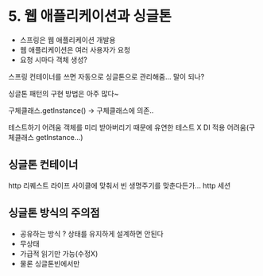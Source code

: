 # 5. 웹 애플리케이션과 싱글톤

- 스프링은 웹 애플리케이션 개발용
- 웹 애플리케이션은 여러 사용자가 요청
- 요청 시마다 객체 생성?

스프링 컨테이너를 쓰면 자동으로 싱글톤으로 관리해줌...
말이 되나?

싱글톤 패턴의 구현 방법은 아주 많다~

구체클래스.getInstance() -> 구체클래스에 의존..

테스트하기 어려움
객체를 미리 받아버리기 때문에 유연한 테스트 X
DI 적용 어려움(구체클래스 getInstance...)

## 싱글톤 컨테이너

http 리퀘스트 라이프 사이클에 맞춰서 빈 생명주기를 맞춘다든가...
http 세션

## 싱글톤 방식의 주의점
- 공유하는 방식 ? 상태를 유지하게 설계하면 안된다
- 무상태
- 가급적 읽기만 가능(수정X)
- 물론 싱글톤빈에서만

